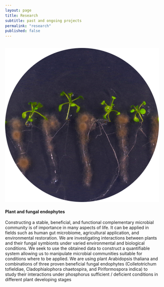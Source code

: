 ```yaml
---
layout: page
title: Research
subtitle: past and ongoing projects
permalink: "research"
published: false
---
```

<br>
<div class="container-fluid">
<div class="row">
  <div class="col no-gutters col">
    <a href=""><img src="/assets/img/Arabidopsis_endo.png"></a><br>
    <h4>Plant and fungal endophytes</h4>
    <p>Constructing a stable, beneficial, and functional complementary microbial community is of importance in many
aspects of life. It can be applied in fields such as human gut microbiome, agricultural application, and
environmental restoration. We are investigating interactions between plants and their fungal symbionts under
varied environmental and biological conditions. We seek to use the obtained data to construct a quantifiable
system allowing us to manipulate microbial communities suitable for conditions where to be applied.
We are using plant Arabidopsis thaliana and combinations of three proven beneficial fungal endophytes
(Colletotrichum tofieldiae, Cladophialophora chaetospira, and Piriformospora indica) to study their interactions
under phosphorus sufficient / deficient conditions in different plant developing stages</p><br>
  </div>
</div>
<br>
